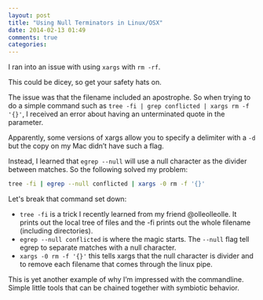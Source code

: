 ```yaml
---
layout: post
title: "Using Null Terminators in Linux/OSX"
date: 2014-02-13 01:49
comments: true
categories: 
---
```


I ran into an issue with using `xargs` with `rm -rf`.

This could be dicey, so get your safety hats on.

The issue was that the filename included an apostrophe.  So when trying to do a simple command such as `tree -fi | grep conflicted | xargs rm -f '{}'`, I received an error about having an unterminated quote in the parameter.

Apparently, some versions of xargs allow you to specify a delimiter with a `-d` but the copy on my Mac didn&rsquo;t have such a flag.

Instead, I learned that `egrep --null` will use a null character as the divider between matches.  So the following solved my problem:

```sh
tree -fi | egrep --null conflicted | xargs -0 rm -f '{}'
```

Let's break that command set down:

- `tree -fi` is a trick I recently learned from my friend @olleolleolle.  It prints out the local tree of files and the -fi prints out the whole filename (including directories).
- `egrep --null conflicted` is where the magic starts.  The `--null` flag tell egrep to separate matches with a null character.
- `xargs -0 rm -f '{}'` this tells xargs that the null character is divider and to remove each filename that comes through the linux pipe.

This is yet another example of why I&rsquo;m impressed with the commandline.  Simple little tools that can be chained together with symbiotic behavior.
